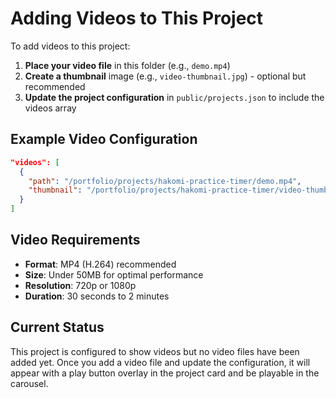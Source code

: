# Adding Videos to This Project

To add videos to this project:

1. **Place your video file** in this folder (e.g., `demo.mp4`)
2. **Create a thumbnail** image (e.g., `video-thumbnail.jpg`) - optional but recommended
3. **Update the project configuration** in `public/projects.json` to include the videos array

## Example Video Configuration

```json
"videos": [
  {
    "path": "/portfolio/projects/hakomi-practice-timer/demo.mp4",
    "thumbnail": "/portfolio/projects/hakomi-practice-timer/video-thumbnail.jpg"
  }
]
```

## Video Requirements

- **Format**: MP4 (H.264) recommended
- **Size**: Under 50MB for optimal performance
- **Resolution**: 720p or 1080p
- **Duration**: 30 seconds to 2 minutes

## Current Status

This project is configured to show videos but no video files have been added yet. Once you add a video file and update the configuration, it will appear with a play button overlay in the project card and be playable in the carousel.
